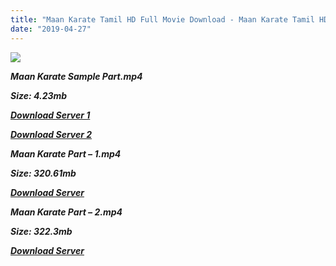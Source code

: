 ```yaml
---
title: "Maan Karate Tamil HD Full Movie Download - Maan Karate Tamil HD Movie Download"
date: "2019-04-27"
---
```


![](https://images.moviebuff.com/bdc88bf5-e2d9-4a62-90dc-0e9c240afbad?w=1000)

**_Maan Karate Sample Part.mp4_**

**_Size: 4.23mb_**

**_[Download Server 1](http://dl2.tamilsrcg.xyz/load/2014/Maan{2c088f659142c0283fde3b45bf50b63be20aae7f704a2f0bf67686df6392cb2e}20Karate/Maan{2c088f659142c0283fde3b45bf50b63be20aae7f704a2f0bf67686df6392cb2e}20Karate{2c088f659142c0283fde3b45bf50b63be20aae7f704a2f0bf67686df6392cb2e}20(2014){2c088f659142c0283fde3b45bf50b63be20aae7f704a2f0bf67686df6392cb2e}20BRrip{2c088f659142c0283fde3b45bf50b63be20aae7f704a2f0bf67686df6392cb2e}20HD{2c088f659142c0283fde3b45bf50b63be20aae7f704a2f0bf67686df6392cb2e}20Sample.mp4)_**

**_[Download Server 2](http://dl2.tamilsrcg.xyz/load/2014/Maan{2c088f659142c0283fde3b45bf50b63be20aae7f704a2f0bf67686df6392cb2e}20Karate/Maan{2c088f659142c0283fde3b45bf50b63be20aae7f704a2f0bf67686df6392cb2e}20Karate{2c088f659142c0283fde3b45bf50b63be20aae7f704a2f0bf67686df6392cb2e}20(2014){2c088f659142c0283fde3b45bf50b63be20aae7f704a2f0bf67686df6392cb2e}20BRrip{2c088f659142c0283fde3b45bf50b63be20aae7f704a2f0bf67686df6392cb2e}20HD{2c088f659142c0283fde3b45bf50b63be20aae7f704a2f0bf67686df6392cb2e}20Sample.mp4)_**

**_Maan Karate Part – 1.mp4_**

**_Size: 320.61mb_**

**_[Download Server](http://dl2.tamilsrcg.xyz/load/2014/Maan{2c088f659142c0283fde3b45bf50b63be20aae7f704a2f0bf67686df6392cb2e}20Karate/Maan{2c088f659142c0283fde3b45bf50b63be20aae7f704a2f0bf67686df6392cb2e}20Karate{2c088f659142c0283fde3b45bf50b63be20aae7f704a2f0bf67686df6392cb2e}20(2014){2c088f659142c0283fde3b45bf50b63be20aae7f704a2f0bf67686df6392cb2e}20BRrip{2c088f659142c0283fde3b45bf50b63be20aae7f704a2f0bf67686df6392cb2e}20HD{2c088f659142c0283fde3b45bf50b63be20aae7f704a2f0bf67686df6392cb2e}20Part{2c088f659142c0283fde3b45bf50b63be20aae7f704a2f0bf67686df6392cb2e}201.mp4)_** 

**_Maan Karate Part – 2.mp4_**

**_Size: 322.3mb_**

**_[Download Server](http://dl2.tamilsrcg.xyz/load/2014/Maan{2c088f659142c0283fde3b45bf50b63be20aae7f704a2f0bf67686df6392cb2e}20Karate/Maan{2c088f659142c0283fde3b45bf50b63be20aae7f704a2f0bf67686df6392cb2e}20Karate{2c088f659142c0283fde3b45bf50b63be20aae7f704a2f0bf67686df6392cb2e}20(2014){2c088f659142c0283fde3b45bf50b63be20aae7f704a2f0bf67686df6392cb2e}20BRrip{2c088f659142c0283fde3b45bf50b63be20aae7f704a2f0bf67686df6392cb2e}20HD{2c088f659142c0283fde3b45bf50b63be20aae7f704a2f0bf67686df6392cb2e}20Part{2c088f659142c0283fde3b45bf50b63be20aae7f704a2f0bf67686df6392cb2e}202.mp4)_**
